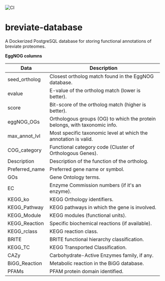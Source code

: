 ![CI](https://github.com/VickoT/breviate-database/actions/workflows/ci.yml/badge.svg?branch=try-ci)


# breviate-database
A Dockerized PostgreSQL database for storing functional annotations of breviate proteomes.



**EggNOG columns**


Data            | Description
----------------|-------------
seed_ortholog   |  Closest ortholog match found in the EggNOG database.
evalue          |  E-value of the ortholog match (lower is better).
score           |  Bit-score of the ortholog match (higher is better).
eggNOG_OGs      |  Orthologous groups (OG) to which the protein belongs, with taxonomic info.
max_annot_lvl   |  Most specific taxonomic level at which the annotation is valid.
COG_category    |  Functional category code (Cluster of Orthologous Genes).
Description     |  Description of the function of the ortholog.
Preferred_name  |  Preferred gene name or symbol.
GOs             |  Gene Ontology terms.
EC              |  Enzyme Commission numbers (if it's an enzyme).
KEGG_ko         |  KEGG Orthology identifiers.
KEGG_Pathway    |  KEGG pathways in which the gene is involved.
KEGG_Module     |  KEGG modules (functional units).
KEGG_Reaction   |  Specific biochemical reactions (if available).
KEGG_rclass     |  KEGG reaction class.
BRITE           |  BRITE functional hierarchy classification.
KEGG_TC         |  KEGG Transported Classification.
CAZy            |  Carbohydrate-Active Enzymes family, if any.
BiGG_Reaction   |  Metabolic reaction in the BiGG database.
PFAMs           |  PFAM protein domain identified. 
